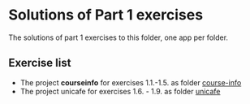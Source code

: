 # Solutions of Part 1 exercises

The solutions of part 1 exercises to this folder, one app per folder.

## Exercise list

- The project **courseinfo** for exercises 1.1.-1.5. as folder [course-info](./course-info/)
- The project unicafe for exercises 1.6. - 1.9. as folder [unicafe](./unicafe/)
